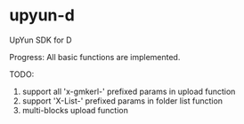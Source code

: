 # upyun-d
UpYun SDK for D

Progress:
   All basic functions are implemented.
   
TODO:
   1. support all 'x-gmkerl-' prefixed params in upload function
   2. support 'X-List-' prefixed params in folder list function
   3. multi-blocks upload function
